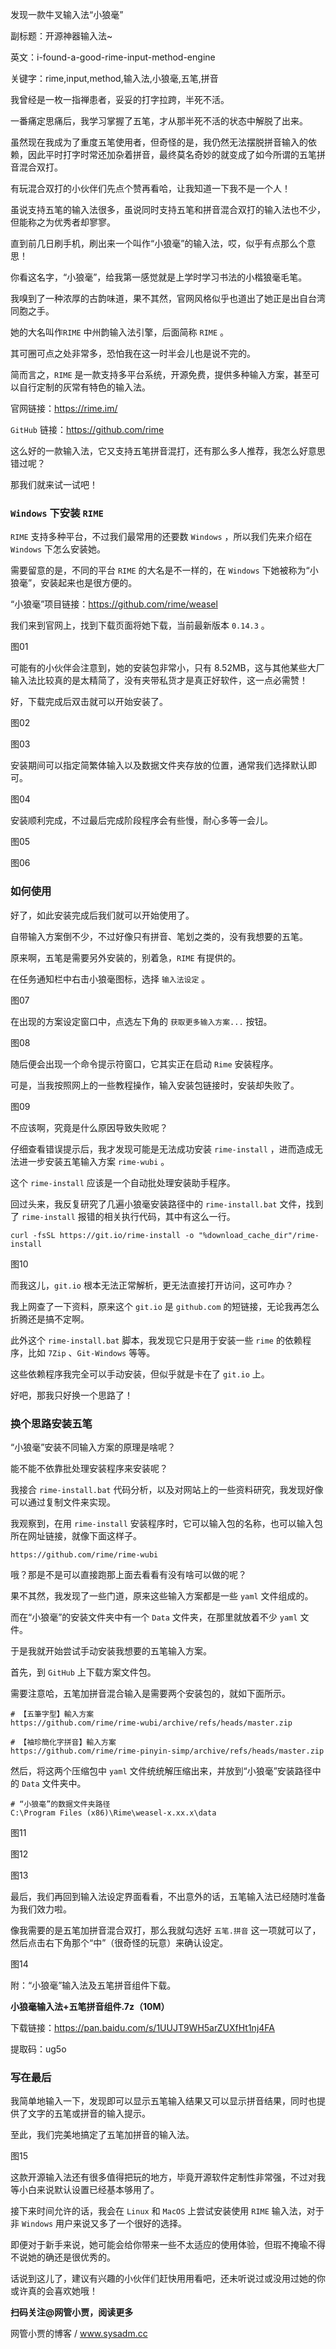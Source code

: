 发现一款牛叉输入法“小狼毫”

副标题：开源神器输入法~

英文：i-found-a-good-rime-input-method-engine

关键字：rime,input,method,输入法,小狼毫,五笔,拼音



我曾经是一枚一指禅患者，妥妥的打字拉跨，半死不活。

一番痛定思痛后，我学习掌握了五笔，才从那半死不活的状态中解脱了出来。

虽然现在我成为了重度五笔使用者，但奇怪的是，我仍然无法摆脱拼音输入的依赖，因此平时打字时常还加杂着拼音，最终莫名奇妙的就变成了如今所谓的五笔拼音混合双打。

有玩混合双打的小伙伴们先点个赞再看哈，让我知道一下我不是一个人！



虽说支持五笔的输入法很多，虽说同时支持五笔和拼音混合双打的输入法也不少，但能称之为优秀者却寥寥。

直到前几日刷手机，刷出来一个叫作“小狼毫”的输入法，哎，似乎有点那么个意思！

你看这名字，“小狼毫”，给我第一感觉就是上学时学习书法的小楷狼毫毛笔。

我嗅到了一种浓厚的古韵味道，果不其然，官网风格似乎也道出了她正是出自台湾同胞之手。



她的大名叫作`RIME` 中州韵输入法引擎，后面简称 `RIME` 。

其可圈可点之处非常多，恐怕我在这一时半会儿也是说不完的。

简而言之，`RIME` 是一款支持多平台系统，开源免费，提供多种输入方案，甚至可以自行定制的灰常有特色的输入法。

官网链接：https://rime.im/

`GitHub` 链接：https://github.com/rime



这么好的一款输入法，它又支持五笔拼音混打，还有那么多人推荐，我怎么好意思错过呢？

那我们就来试一试吧！



### `Windows` 下安装 `RIME`

`RIME` 支持多种平台，不过我们最常用的还要数 `Windows` ，所以我们先来介绍在 `Windows` 下怎么安装她。

需要留意的是，不同的平台 `RIME` 的大名是不一样的，在 `Windows` 下她被称为“小狼毫”，安装起来也是很方便的。

“小狼毫”项目链接：https://github.com/rime/weasel



我们来到官网上，找到下载页面将她下载，当前最新版本 `0.14.3` 。

图01



可能有的小伙伴会注意到，她的安装包非常小，只有 8.52MB，这与其他某些大厂输入法比较真的是太精简了，没有夹带私货才是真正好软件，这一点必需赞！

好，下载完成后双击就可以开始安装了。

图02

图03



安装期间可以指定简繁体输入以及数据文件夹存放的位置，通常我们选择默认即可。

图04



安装顺利完成，不过最后完成阶段程序会有些慢，耐心多等一会儿。

图05

图06



### 如何使用

好了，如此安装完成后我们就可以开始使用了。

自带输入方案倒不少，不过好像只有拼音、笔划之类的，没有我想要的五笔。

原来啊，五笔是需要另外安装的，别着急，`RIME` 有提供的。



在任务通知栏中右击小狼毫图标，选择 `输入法设定` 。

图07



在出现的方案设定窗口中，点选左下角的 `获取更多输入方案...` 按钮。

图08



随后便会出现一个命令提示符窗口，它其实正在启动 `Rime` 安装程序。

可是，当我按照网上的一些教程操作，输入安装包链接时，安装却失败了。

图09



不应该啊，究竟是什么原因导致失败呢？

仔细查看错误提示后，我才发现可能是无法成功安装 `rime-install` ，进而造成无法进一步安装五笔输入方案 `rime-wubi` 。

这个 `rime-install` 应该是一个自动批处理安装助手程序。

回过头来，我反复研究了几遍小狼毫安装路径中的 `rime-install.bat` 文件，找到了 `rime-install` 报错的相关执行代码，其中有这么一行。

```shell
curl -fsSL https://git.io/rime-install -o "%download_cache_dir"/rime-install
```

图10



而我这儿，`git.io` 根本无法正常解析，更无法直接打开访问，这可咋办？

我上网查了一下资料，原来这个 `git.io`  是 `github.com` 的短链接，无论我再怎么折腾还是搞不定啊。

此外这个 `rime-install.bat` 脚本，我发现它只是用于安装一些 `rime` 的依赖程序，比如 `7Zip` 、`Git-Windows` 等等。

这些依赖程序我完全可以手动安装，但似乎就是卡在了 `git.io` 上。

好吧，那我只好换一个思路了！



### 换个思路安装五笔

“小狼毫”安装不同输入方案的原理是啥呢？

能不能不依靠批处理安装程序来安装呢？

我接合 `rime-install.bat` 代码分析，以及对网站上的一些资料研究，我发现好像可以通过复制文件来实现。



我观察到，在用 `rime-install` 安装程序时，它可以输入包的名称，也可以输入包所在网址链接，就像下面这样子。

```
https://github.com/rime/rime-wubi
```



哦？那是不是可以直接跑那上面去看看有没有啥可以做的呢？

果不其然，我发现了一些门道，原来这些输入方案都是一些 `yaml` 文件组成的。

而在“小狼毫”的安装文件夹中有一个 `Data` 文件夹，在那里就放着不少 `yaml` 文件。

于是我就开始尝试手动安装我想要的五笔输入方案。



首先，到 `GitHub` 上下载方案文件包。

需要注意哈，五笔加拼音混合输入是需要两个安装包的，就如下面所示。

```
# 【五筆字型】輸入方案
https://github.com/rime/rime-wubi/archive/refs/heads/master.zip

# 【袖珍簡化字拼音】輸入方案
https://github.com/rime/rime-pinyin-simp/archive/refs/heads/master.zip
```



然后，将这两个压缩包中 `yaml` 文件统统解压缩出来，并放到“小狼毫”安装路径中的 `Data` 文件夹中。

```
# “小狼毫”的数据文件夹路径
C:\Program Files (x86)\Rime\weasel-x.xx.x\data
```

图11

图12

图13



最后，我们再回到输入法设定界面看看，不出意外的话，五笔输入法已经随时准备为我们效力啦。

像我需要的是五笔加拼音混合双打，那么我就勾选好 `五笔.拼音` 这一项就可以了，然后点击右下角那个“中”（很奇怪的玩意）来确认设定。

图14



附：“小狼毫”输入法及五笔拼音组件下载。

**小狼毫输入法+五笔拼音组件.7z（10M）**

下载链接：https://pan.baidu.com/s/1UUJT9WH5arZUXfHt1nj4FA

提取码：ug5o



### 写在最后

  我简单地输入一下，发现即可以显示五笔输入结果又可以显示拼音结果，同时也提供了文字的五笔或拼音的输入提示。

至此，我们完美地搞定了五笔加拼音的输入法。

图15



这款开源输入法还有很多值得把玩的地方，毕竟开源软件定制性非常强，不过对我等小白来说默认设置已经基本够用了。

接下来时间允许的话，我会在 `Linux` 和 `MacOS` 上尝试安装使用 `RIME` 输入法，对于非 `Windows` 用户来说又多了一个很好的选择。

即便对于新手来说，她可能会给你带来一些不太适应的使用体验，但瑕不掩瑜不得不说她的确还是很优秀的。

话说到这儿了，建议有兴趣的小伙伴们赶快用用看吧，还未听说过或没用过她的你或许真的会喜欢她哦！



**扫码关注@网管小贾，阅读更多**

网管小贾的博客 / www.sysadm.cc

